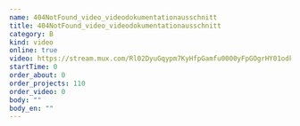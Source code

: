 ```yaml
---
name: 404NotFound_video_videodokumentationausschnitt
title: 404NotFound_video_videodokumentationausschnitt
category: B
kind: video
online: true
video: https://stream.mux.com/Rl02DyuGqypm7KyHfpGamfu0000yFpGOgrHY01odkWYR005A
startTime: 0
order_about: 0
order_projects: 110
order_video: 0
body: ""
body_en: ""
---
```

